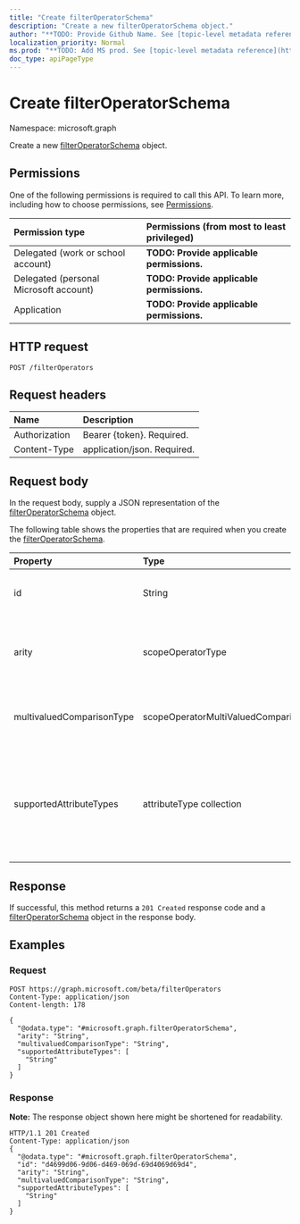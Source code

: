 ```yaml
---
title: "Create filterOperatorSchema"
description: "Create a new filterOperatorSchema object."
author: "**TODO: Provide Github Name. See [topic-level metadata reference](https://msgo.azurewebsites.net/add/document/guidelines/metadata.html#topic-level-metadata)**"
localization_priority: Normal
ms.prod: "**TODO: Add MS prod. See [topic-level metadata reference](https://msgo.azurewebsites.net/add/document/guidelines/metadata.html#topic-level-metadata)**"
doc_type: apiPageType
---
```


# Create filterOperatorSchema

Namespace: microsoft.graph

Create a new [filterOperatorSchema](../resources/filteroperatorschema.md) object.

## Permissions
One of the following permissions is required to call this API. To learn more, including how to choose permissions, see [Permissions](/concepts/permissions-reference.md).

|Permission type|Permissions (from most to least privileged)|
|:---|:---|
|Delegated (work or school account)|**TODO: Provide applicable permissions.**|
|Delegated (personal Microsoft account)|**TODO: Provide applicable permissions.**|
|Application|**TODO: Provide applicable permissions.**|

## HTTP request

<!-- {
  "blockType": "ignored"
}
-->
``` http
POST /filterOperators
```

## Request headers
|Name|Description|
|:---|:---|
|Authorization|Bearer {token}. Required.|
|Content-Type|application/json. Required.|

## Request body
In the request body, supply a JSON representation of the [filterOperatorSchema](../resources/filteroperatorschema.md) object.

The following table shows the properties that are required when you create the [filterOperatorSchema](../resources/filteroperatorschema.md).

|Property|Type|Description|
|:---|:---|:---|
|id|String|**TODO: Add Description** Inherited from [entity](../resources/entity.md)|
|arity|scopeOperatorType|**TODO: Add Description**. Possible values are: `Binary`, `Unary`.|
|multivaluedComparisonType|scopeOperatorMultiValuedComparisonType|**TODO: Add Description**. Possible values are: `All`, `Any`.|
|supportedAttributeTypes|attributeType collection|**TODO: Add Description**. Possible values are: `DateTime`, `Boolean`, `Binary`, `Reference`, `Integer`, `String`.|



## Response

If successful, this method returns a `201 Created` response code and a [filterOperatorSchema](../resources/filteroperatorschema.md) object in the response body.

## Examples

### Request
<!-- {
  "blockType": "request",
  "name": "create_filteroperatorschema_from_filteroperators"
}
-->
``` http
POST https://graph.microsoft.com/beta/filterOperators
Content-Type: application/json
Content-length: 178

{
  "@odata.type": "#microsoft.graph.filterOperatorSchema",
  "arity": "String",
  "multivaluedComparisonType": "String",
  "supportedAttributeTypes": [
    "String"
  ]
}
```

### Response
**Note:** The response object shown here might be shortened for readability.
<!-- {
  "blockType": "response",
  "truncated": true,
  "@odata.type": "microsoft.graph.filteroperatorschema"
}
-->
``` http
HTTP/1.1 201 Created
Content-Type: application/json
{
  "@odata.type": "#microsoft.graph.filterOperatorSchema",
  "id": "d4699d06-9d06-d469-069d-69d4069d69d4",
  "arity": "String",
  "multivaluedComparisonType": "String",
  "supportedAttributeTypes": [
    "String"
  ]
}
```

